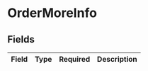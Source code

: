 # OrderMoreInfo


## Fields

| Field       | Type        | Required    | Description |
| ----------- | ----------- | ----------- | ----------- |